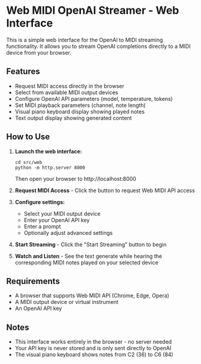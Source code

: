 # Web MIDI OpenAI Streamer - Web Interface

This is a simple web interface for the OpenAI to MIDI streaming functionality. It allows you to stream OpenAI completions directly to a MIDI device from your browser.

## Features

- Request MIDI access directly in the browser
- Select from available MIDI output devices
- Configure OpenAI API parameters (model, temperature, tokens)
- Set MIDI playback parameters (channel, note length)
- Visual piano keyboard display showing played notes
- Text output display showing generated content

## How to Use

1. **Launch the web interface:**
   ```
   cd src/web
   python -m http.server 8000
   ```
   Then open your browser to http://localhost:8000

2. **Request MIDI Access** - Click the button to request Web MIDI API access

3. **Configure settings:**
   - Select your MIDI output device
   - Enter your OpenAI API key
   - Enter a prompt
   - Optionally adjust advanced settings

4. **Start Streaming** - Click the "Start Streaming" button to begin

5. **Watch and Listen** - See the text generate while hearing the corresponding MIDI notes played on your selected device

## Requirements

- A browser that supports Web MIDI API (Chrome, Edge, Opera)
- A MIDI output device or virtual instrument
- An OpenAI API key

## Notes

- This interface works entirely in the browser - no server needed
- Your API key is never stored and is only sent directly to OpenAI
- The visual piano keyboard shows notes from C2 (36) to C6 (84)